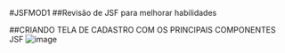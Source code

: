 #JSFMOD1
##Revisão de JSF para melhorar habilidades

##CRIANDO TELA DE CADASTRO COM OS PRINCIPAIS COMPONENTES JSF
![image](https://github.com/JoaoEduardoFM/jsfmod1/assets/90796699/077edaf4-ea0c-4023-9f65-08d27a31c9f5)

